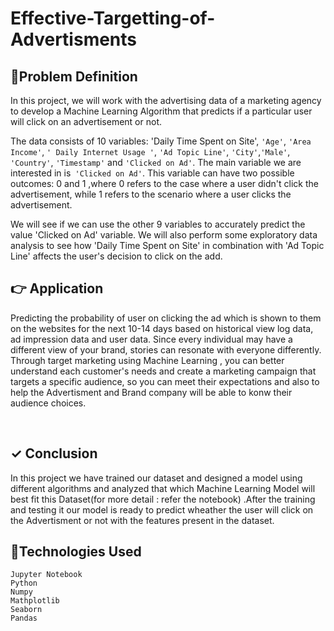 # Effective-Targetting-of-Advertisments
## 🔸Problem Definition
In this project, we will work with the advertising data of a marketing agency to develop a Machine Learning Algorithm that predicts if a particular user will click on an advertisement or not.

The data consists of 10 variables: 'Daily Time Spent on Site', `'Age'`, `'Area Income'`, `' Daily Internet Usage '`, `'Ad Topic Line'`, `'City'`,`'Male'`, `'Country'`, `'Timestamp'` and `'Clicked on Ad'`. The main variable we are interested in is` 'Clicked on Ad'`. This variable can have two possible outcomes: 0 and 1 ,where 0 refers to the case where a user didn't click the advertisement, while 1 refers to the scenario where a user clicks the advertisement.

We will see if we can use the other 9 variables to accurately predict the value 'Clicked on Ad' variable. We will also perform some exploratory data analysis to see how 'Daily Time Spent on Site' in combination with 'Ad Topic Line' affects the user's decision to click on the add.
<br>

## 👉 Application

Predicting  the probability of user  on clicking the ad which is shown to them on the websites
for the next 10-14  days based on historical view log data, ad impression data and user data. Since
every individual may have a different view of your brand, stories can resonate with
everyone differently. Through target marketing using Machine Learning , you can better understand each customer's needs and create a marketing campaign that targets a specific audience, so you can meet their expectations and also to help the Advertisment and Brand company will be able  to konw their audience choices.

<br>

## ✓ Conclusion

In this project we have trained our dataset and designed a model using different algorithms and analyzed that which Machine Learning Model will best fit this Dataset(for more  detail : refer the notebook) .After the training and testing it our model is ready to predict wheather the user will click on  the Advertisment or not with the features present in the dataset.
<br>
## 🔹Technologies Used

`Jupyter Notebook`<br>
`Python`<br>
`Numpy`<br>
`Mathplotlib`<br>
`Seaborn`<br>
`Pandas`<br>
